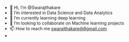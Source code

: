 - 👋 Hi, I’m @Swarajthakare
- 👀 I’m interested in Data Science and Data Analytics
- 🌱 I’m currently learning deep learning
- 💞️ I’m looking to collaborate on Machine learning projects
- 📫 How to reach me swarajthakare@8gmail.com
-
<!---
Swarajthakare/Swarajthakare is a ✨ special ✨ repository because its `README.md` (this file) appears on your GitHub profile.
You can click the Preview link to take a look at your changes.
--->
